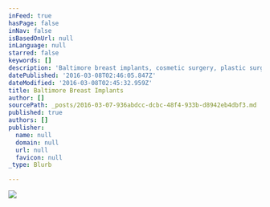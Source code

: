 ```yaml
---
inFeed: true
hasPage: false
inNav: false
isBasedOnUrl: null
inLanguage: null
starred: false
keywords: []
description: 'Baltimore breast implants, cosmetic surgery, plastic surgeon Jeffrey Horowitz, MD'
datePublished: '2016-03-08T02:46:05.847Z'
dateModified: '2016-03-08T02:45:32.959Z'
title: Baltimore Breast Implants
author: []
sourcePath: _posts/2016-03-07-936abdcc-dcbc-48f4-933b-d8942eb4dbf3.md
published: true
authors: []
publisher:
  name: null
  domain: null
  url: null
  favicon: null
_type: Blurb

---
```

![](https://the-grid-user-content.s3-us-west-2.amazonaws.com/6662bd32-7b54-4bcc-98cc-20b881bf5e97.jpg)